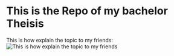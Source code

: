 # This is the Repo of my bachelor Theisis

This is how explain the topic to my friends:
![This is how explain the topic to my friends][how]

[//]: # (LINKS)


[//]: # (IMAGES)

[how]: https://github.com/PDT420/bachelor-quality-testing-inloom/blob/main/doc/images/how_I_explain_my_thesis_to_friends.png "This is how explain the topic to my friends"
